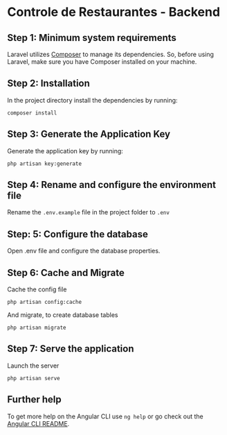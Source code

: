 # Controle de Restaurantes - Backend

## Step 1: Minimum system requirements

Laravel utilizes [Composer](https://getcomposer.org/) to manage its dependencies. So, before using Laravel, make sure you have Composer installed on your machine.

## Step 2: Installation

In the project directory install the dependencies by running:

```
composer install
```

## Step 3: Generate the Application Key 

Generate the application key by running:

```
php artisan key:generate
```

## Step 4: Rename and configure the environment file

Rename the `.env.example` file in the project folder to `.env `


## Step: 5: Configure the database

Open .env file and configure the database properties.

## Step 6: Cache and Migrate

Cache the config file

```
php artisan config:cache
```

And migrate, to create database tables

```
php artisan migrate
```

## Step 7: Serve the application

Launch the server

```
php artisan serve
```

## Further help

To get more help on the Angular CLI use `ng help` or go check out the [Angular CLI README](https://github.com/angular/angular-cli/blob/master/README.md).
